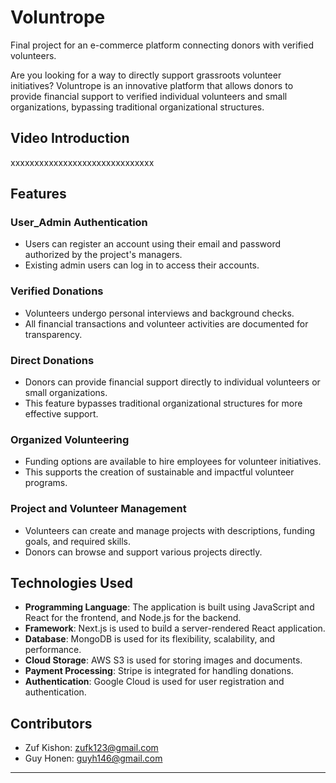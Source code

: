 # Voluntrope

Final project for an e-commerce platform connecting donors with verified volunteers.

Are you looking for a way to directly support grassroots volunteer initiatives? Voluntrope is an innovative platform that allows donors to provide financial support to verified individual volunteers and small organizations, bypassing traditional organizational structures.

## Video Introduction

xxxxxxxxxxxxxxxxxxxxxxxxxxxxxx

## Features

### User_Admin Authentication
- Users can register an account using their email and password authorized by the project's managers.
- Existing admin users can log in to access their accounts.

### Verified Donations
- Volunteers undergo personal interviews and background checks.
- All financial transactions and volunteer activities are documented for transparency.

### Direct Donations
- Donors can provide financial support directly to individual volunteers or small organizations.
- This feature bypasses traditional organizational structures for more effective support.

### Organized Volunteering
- Funding options are available to hire employees for volunteer initiatives.
- This supports the creation of sustainable and impactful volunteer programs.

### Project and Volunteer Management
- Volunteers can create and manage projects with descriptions, funding goals, and required skills.
- Donors can browse and support various projects directly.

## Technologies Used

- **Programming Language**: The application is built using JavaScript and React for the frontend, and Node.js for the backend.
- **Framework**: Next.js is used to build a server-rendered React application.
- **Database**: MongoDB is used for its flexibility, scalability, and performance.
- **Cloud Storage**: AWS S3 is used for storing images and documents.
- **Payment Processing**: Stripe is integrated for handling donations.
- **Authentication**: Google Cloud is used for user registration and authentication.

## Contributors

- Zuf Kishon: [zufk123@gmail.com](mailto:zufk123@gmail.com)
- Guy Honen: [guyh146@gmail.com](mailto:guyh146@gmail.com)
 
---
